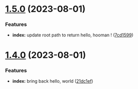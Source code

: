 # [1.5.0](https://github.com/warunsinx/nodets-playground/compare/v1.4.0...v1.5.0) (2023-08-01)


### Features

* **index:** update root path to return hello, hooman ! ([7cd1599](https://github.com/warunsinx/nodets-playground/commit/7cd1599b92f7d764fb128f148f0abe1152af0bff))

# [1.4.0](https://github.com/warunsinx/nodets-playground/compare/v1.3.0...v1.4.0) (2023-08-01)


### Features

* **index:** bring back hello, world ([21dc1ef](https://github.com/warunsinx/nodets-playground/commit/21dc1ef7ae0073022e1af7a343f7bec64da46e6c))
